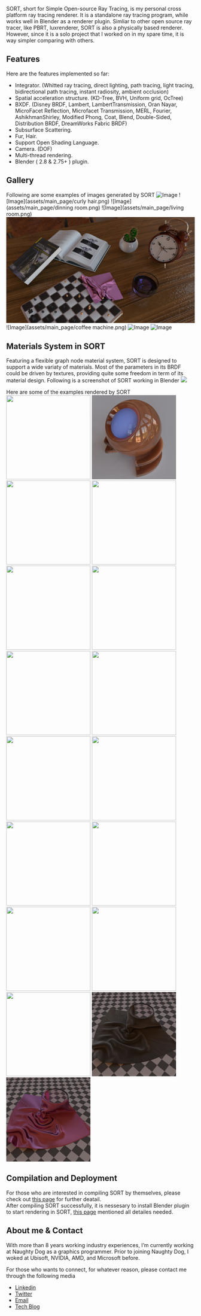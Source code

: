 SORT, short for Simple Open-source Ray Tracing, is my personal cross platform ray tracing renderer. It is a standalone ray tracing program, while works well in Blender as a renderer plugin. Simliar to other open source ray tracer, like PBRT, luxrenderer, SORT is also a physically based renderer. However, since it is a solo project that I worked on in my spare time, it is way simpler comparing with others.  

## Features

Here are the features implemented so far:
  - Integrator. (Whitted ray tracing, direct lighting, path tracing, light tracing, bidirectional path tracing, instant radiosity, ambient occlusion)
  - Spatial acceleration structure. (KD-Tree, BVH, Uniform grid, OcTree)
  - BXDF. (Disney BRDF, Lambert, LambertTransmission, Oran Nayar, MicroFacet Reflection, Microfacet Transmission, MERL, Fourier, AshikhmanShirley, Modified Phong, Coat, Blend, Double-Sided, Distribution BRDF, DreamWorks Fabric BRDF)
  - Subsurface Scattering.
  - Fur, Hair.
  - Support Open Shading Language.
  - Camera. (DOF)
  - Multi-thread rendering.
  - Blender ( 2.8 & 2.75+ ) plugin.

## Gallery
Following are some examples of images generated by SORT
![Image](assets/main_page/car.png)
![Image](assets/main_page/curly hair.png)
![Image](assets/main_page/dinning room.png)
![Image](assets/main_page/living room.png)
![Image](assets/main_page/table.png)
![Image](assets/main_page/coffee machine.png)
![Image](assets/main_page/cups.png)
![Image](assets/main_page/dof.png)

## Materials System in SORT
Featuring a flexible graph node material system, SORT is designed to support a wide variaty of materials. Most of the parameters in its BRDF could be driven by textures, providing quite some freedom in term of its material design. Following is a screenshot of SORT working in Blender
![](assets/main_page/material_system.png)

Here are some of the examples rendered by SORT  
<img src="assets/main_page/mat_matte.png" width="225" height="225" />
<img src="assets/main_page/mat_sss.png" width="225" height="225" />
<img src="assets/main_page/mat_glass.png" width="225" height="225" />
<img src="assets/main_page/mat_mirror.png" width="225" height="225" />
<img src="assets/main_page/mat_coated.png" width="225" height="225" />
<img src="assets/main_page/mat_plastic.png" width="225" height="225" />
<img src="assets/main_page/mat_rough_glass.png" width="225" height="225" />
<img src="assets/main_page/mat_anisotropic.png" width="225" height="225" />
<img src="assets/main_page/mat_bumpped_metal.png" width="225" height="225" />
<img src="assets/main_page/mat_bumpped_metal2.png" width="225" height="225" />
<img src="assets/main_page/mat_cloth.png" width="225" height="225" />
<img src="assets/main_page/mat_blended.png" width="225" height="225" />
<img src="assets/main_page/mat_coated2.png" width="225" height="225" />
<img src="assets/main_page/mat_plastic2.png" width="225" height="225" />
<img src="assets/main_page/mat_coated3.png" width="225" height="225" />
<img src="assets/main_page/mat_velvet.png" width="225" height="225" />
<img src="assets/main_page/mat_dwa_fabric.png" width="225" height="225" />

## Compilation and Deployment
For those who are interested in compiling SORT by themselves, please check out [this page](/compilation.md) for further deatail.  
After compiling SORT successfully, it is nessesary to install Blender plugin to start rendering in SORT, [this page](/deployment.md) mentioned all detailes needed.

## About me & Contact
With more than 8 years working industry experiences, I’m currently working at Naughty Dog as a graphics programmer. Prior to joining Naughty Dog, I woked at Ubisoft, NVIDIA, AMD, and Microsoft before.

For those who wants to connect, for whatever reason, please contact me through the following media
* [Linkedin](https://www.linkedin.com/in/caojiayin/)
* [Twitter](https://twitter.com/Jiayin_Cao)
* [Email](mailto:caojiayin1985@gmail.com)
* [Tech Blog](https://agraphicsguy.wordpress.com/)
